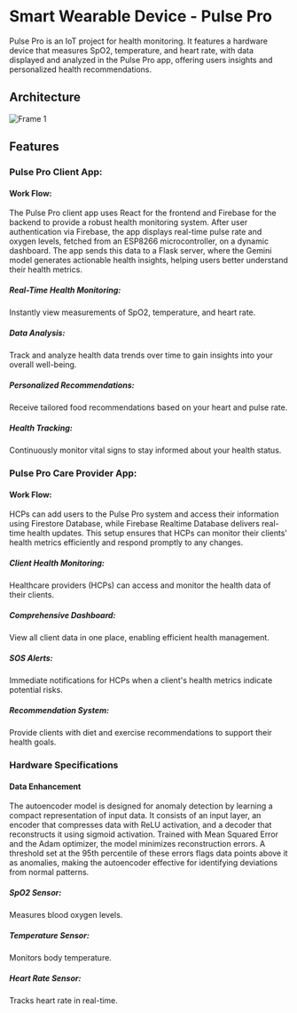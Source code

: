 # Smart Wearable Device - Pulse Pro


Pulse Pro is an IoT project for health monitoring. It features a hardware device that measures SpO2, temperature, and heart rate, with data displayed and analyzed in the Pulse Pro app, offering users insights and personalized health recommendations.

## Architecture
  ![Frame 1](https://github.com/user-attachments/assets/2e29b639-02fd-415e-becb-bd4cdc6bcb5c)

## Features

### Pulse Pro Client App:

#### Work Flow: 
The Pulse Pro client app uses React for the frontend and Firebase for the backend to provide a robust health monitoring system. After user authentication via Firebase, the app displays real-time pulse rate and oxygen levels, fetched from an ESP8266 microcontroller, on a dynamic dashboard. The app sends this data to a Flask server, where the Gemini model generates actionable health insights, helping users better understand their health metrics.

##### Real-Time Health Monitoring:
Instantly view measurements of SpO2, temperature, and heart rate.
##### Data Analysis:
Track and analyze health data trends over time to gain insights into your overall well-being.
##### Personalized Recommendations: 
Receive tailored food recommendations based on your heart and pulse rate.
##### Health Tracking: 
Continuously monitor vital signs to stay informed about your health status.


### Pulse Pro Care Provider App:

#### Work Flow: 
HCPs can add users to the Pulse Pro system and access their information using Firestore Database, while Firebase Realtime Database delivers real-time health updates. This setup ensures that HCPs can monitor their clients' health metrics efficiently and respond promptly to any changes.

##### Client Health Monitoring: 
Healthcare providers (HCPs) can access and monitor the health data of their clients.
##### Comprehensive Dashboard: 
View all client data in one place, enabling efficient health management.
##### SOS Alerts: 
Immediate notifications for HCPs when a client's health metrics indicate potential risks.
##### Recommendation System: 
Provide clients with diet and exercise recommendations to support their health goals.


### Hardware Specifications

#### Data Enhancement
The autoencoder model is designed for anomaly detection by learning a compact representation of input data. It consists of an input layer, an encoder that compresses data with ReLU activation, and a decoder that reconstructs it using sigmoid activation. Trained with Mean Squared Error and the Adam optimizer, the model minimizes reconstruction errors. A threshold set at the 95th percentile of these errors flags data points above it as anomalies, making the autoencoder effective for identifying deviations from normal patterns.

##### SpO2 Sensor: 
Measures blood oxygen levels.
##### Temperature Sensor: 
Monitors body temperature.
##### Heart Rate Sensor: 
Tracks heart rate in real-time.
